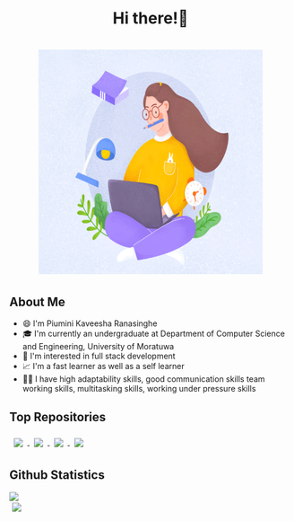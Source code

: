 <h1 align="center">
Hi there!👋
</h1>

<h1 align="center">
    <img src="https://raw.githubusercontent.com/KaveeshaPiumini/KaveeshaPiumini/master/assets/profile.gif" 
         alt="greeting gif"
         height="400"
         width="400" />
</h1>

## About Me
- 😄 I'm Piumini Kaveesha Ranasinghe
- 🎓 I'm currently an undergraduate at Department of Computer Science and Engineering, University of Moratuwa
- 🙋 I'm interested in full stack development
- 📈 I'm a fast learner as well as a self learner
- 👩‍💻 I have high adaptability skills, good communication skills team working skills, multitasking skills, working under pressure skills


## Top Repositories

<p float="left">
<a href="https://github.com/SEP-22/Client">
  <img style = "margin: 8px 8px 8px 8px;" align="center" src="https://github-readme-stats.vercel.app/api/pin/?username=SEP-22&repo=Client&theme=github_dark" />
</a>
<a href="https://github.com/SEP-22/Server">
  <img style = "margin: 8px 8px 8px 8px;" align="center" src="https://github-readme-stats.vercel.app/api/pin/?username=SEP-22&repo=Server&theme=github_dark" />
</a>
<a href="https://github.com/G-16-SE/suppliermanagementsystem">
  <img style = "margin: 8px 8px 8px 8px;" align="center" src="https://github-readme-stats.vercel.app/api/pin/?username=G-16-SE&repo=suppliermanagementsystem&theme=github_dark" />
</a>
<a href="https://github.com/DBMS-404/Supply-Chain-Management-System">
  <img style = "margin: 8px 8px 8px 8px;" align="center" src="https://github-readme-stats.vercel.app/api/pin/?username=DBMS-404&repo=Supply-Chain-Management-System&theme=github_dark" />
</a>
</p>


## Github Statistics

<div style="max-width: 1050px; margin: 8px auto 10px auto;">
  <div>
    <div style="display: block;">
      <img src = "https://github-readme-stats.vercel.app/api?username=KaveeshaPiumini&show_icons=true&line_height=27count_private=true&theme=github_dark&include_all_commits=true&count_private=true" style="  max-width: 100%; height: auto;">
    </div>
    <div style="display: block;">
      <img src = "https://github-readme-stats.vercel.app/api/top-langs/?username=KaveeshaPiumini&layout=compact&theme=github_dark" style="  max-width: 100%; height: 209px; margin-left:5px;">
    </div>
  </div>
</div>


<!--
**KaveeshaPiumini/KaveeshaPiumini** is a ✨ _special_ ✨ repository because its `README.md` (this file) appears on your GitHub profile.

Here are some ideas to get you started:

- 🔭 I’m currently working on ...
- 🌱 I’m currently learning ...
- 👯 I’m looking to collaborate on ...
- 🤔 I’m looking for help with ...
- 💬 Ask me about ...
- 📫 How to reach me: ...
- 😄 Pronouns: ...
- ⚡ Fun fact: ...
-->
